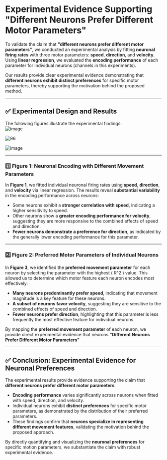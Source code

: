 # **Experimental Evidence Supporting "Different Neurons Prefer Different Motor Parameters"**

To validate the claim that **"different neurons prefer different motor parameters"**, we conducted an experimental analysis by fitting **neuronal firing rates** with three motor parameters: **speed**, **direction**, and **velocity**. Using **linear regression**, we evaluated the **encoding performance** of each parameter for individual neurons (channels in this experiments). 

Our results provide clear experimental evidence demonstrating that **different neurons exhibit distinct preferences** for specific motor parameters, thereby supporting the motivation behind the proposed method.

---

## ✅ **Experimental Design and Results**

The following figures illustrate the experimental findings:  
![image](https://github.com/user-attachments/assets/37161db4-d012-4ae9-a04b-45c87820459b)  

![96](https://github.com/user-attachments/assets/c8a8d42a-130d-4852-96c4-9421375748a5)


![image](https://github.com/user-attachments/assets/eceff15b-ecb7-4121-bdeb-243e4c943ab7)



---

### **1️⃣ Figure 1: Neuronal Encoding with Different Movement Parameters**

In **Figure 1**, we fitted individual neuronal firing rates using **speed**, **direction**, and **velocity** via linear regression. The results reveal **substantial variability** in the encoding performance across neurons:
- Some neurons exhibit a **stronger correlation with speed**, indicating a higher sensitivity to speed.
- Other neurons show a **greater encoding performance for velocity**, suggesting they are more responsive to the combined effects of speed and direction.
- **Fewer neurons demonstrate a preference for direction**, as indicated by the generally lower encoding performance for this parameter.

---

### **2️⃣ Figure 2: Preferred Motor Parameters of Individual Neurons**

In **Figure 3**, we identified the **preferred movement parameter** for each neuron by selecting the parameter with the highest \( R^2 \) value. This allowed us to determine which motor feature each neuron encodes most effectively:
- **Many neurons predominantly prefer speed**, indicating that movement magnitude is a key feature for these neurons.
- **A subset of neurons favor velocity**, suggesting they are sensitive to the combined effects of speed and direction.
- **Fewer neurons prefer direction**, highlighting that this parameter is less frequently the most effective feature for individual neurons.

By mapping the **preferred movement parameter** of each neuron, we provide direct experimental evidence that neurons **"Different Neurons Prefer Different Motor Parameters"**

---

## ✅ **Conclusion: Experimental Evidence for Neuronal Preferences**

The experimental results provide evidence supporting the claim that **different neurons prefer different motor parameters**:
- **Encoding performance** varies significantly across neurons when fitted with speed, direction, and velocity.
- Individual neurons exhibit **distinct preferences** for specific motor parameters, as demonstrated by the distribution of their preferred parameters.
- These findings confirm that **neurons specialize in representing different movement features**, validating the motivation behind the proposed approach.

By directly quantifying and visualizing the **neuronal preferences** for specific motion parameters, we substantiate the claim with robust experimental evidence.
